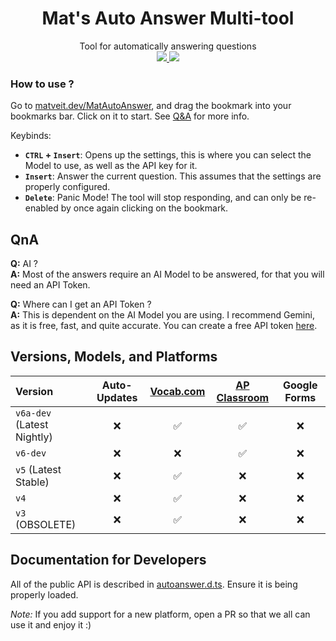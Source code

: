 <!-- 
BSD 2-Clause License

Copyright (c) 2025, Матвей Т <https://matveit.dev>

Redistribution and use in source and binary forms, with or without
modification, are permitted provided that the following conditions are met:

1. Redistributions of source code must retain the above copyright notice, this
   list of conditions and the following disclaimer.

2. Redistributions in binary form must reproduce the above copyright notice,
   this list of conditions and the following disclaimer in the documentation
   and/or other materials provided with the distribution.

THIS SOFTWARE IS PROVIDED BY THE COPYRIGHT HOLDERS AND CONTRIBUTORS "AS IS"
AND ANY EXPRESS OR IMPLIED WARRANTIES, INCLUDING, BUT NOT LIMITED TO, THE
IMPLIED WARRANTIES OF MERCHANTABILITY AND FITNESS FOR A PARTICULAR PURPOSE ARE
DISCLAIMED. IN NO EVENT SHALL THE COPYRIGHT HOLDER OR CONTRIBUTORS BE LIABLE
FOR ANY DIRECT, INDIRECT, INCIDENTAL, SPECIAL, EXEMPLARY, OR CONSEQUENTIAL
DAMAGES (INCLUDING, BUT NOT LIMITED TO, PROCUREMENT OF SUBSTITUTE GOODS OR
SERVICES; LOSS OF USE, DATA, OR PROFITS; OR BUSINESS INTERRUPTION) HOWEVER
CAUSED AND ON ANY THEORY OF LIABILITY, WHETHER IN CONTRACT, STRICT LIABILITY,
OR TORT (INCLUDING NEGLIGENCE OR OTHERWISE) ARISING IN ANY WAY OUT OF THE USE
OF THIS SOFTWARE, EVEN IF ADVISED OF THE POSSIBILITY OF SUCH DAMAGE.
-->

<h1 align = "center">
    <b>Mat's Auto Answer Multi-tool</b>
</h1>
<p align = "center">Tool for automatically answering questions<br>
    <a href="https://github.com/AtomicGamer9523/MatAutoAnswer/blob/main/LICENSE">
        <img src="https://img.shields.io/github/license/AtomicGamer9523/MatAutoAnswer?label=License&color=blue">
    </a> <a href="https://www.github.com/AtomicGamer9523">
        <img src="https://img.shields.io/github/followers/atomicgamer9523?label=AtomicGamer9523%20(Me)&style=social"/>
    </a>
</p>

### How to use ?

Go to [matveit.dev/MatAutoAnswer](https://matveit.dev/MatAutoAnswer),
and drag the bookmark into your bookmarks bar. Click on it to start.
See [Q&A](#qna) for more info.

Keybinds:

- **`CTRL` + `Insert`**: Opens up the settings,
this is where you can select the Model to use,
as well as the API key for it.
- **`Insert`**: Answer the current question.
This assumes that the settings are properly configured.
- **`Delete`**: Panic Mode! The tool will stop responding,
and can only be re-enabled by once again clicking on the bookmark.

## QnA

**Q:** AI ?<br>
**A:** Most of the answers require an AI Model to be answered,
for that you will need an API Token.

**Q:** Where can I get an API Token ?<br>
**A:** This is dependent on the AI Model you are using.
I recommend Gemini, as it is free, fast, and quite accurate.
You can create a free API token [here](https://aistudio.google.com/app/apikey).

## Versions, Models, and Platforms

| Version | Auto-Updates | [Vocab.com](https://vocab.com) | [AP Classroom](https://apclassroom.collegeboard.org) | Google Forms |
| :-- | :-: | :-: | :-: | :-: |
| `v6a-dev` (Latest Nightly) | ❌ | ✅ | ✅ | ❌ |
| `v6-dev` | ❌ | ❌ | ✅ | ❌ |
| `v5` (Latest Stable) | ❌ | ✅ | ❌ | ❌ |
| `v4` | ❌ | ✅ | ❌ | ❌ |
| `v3` (OBSOLETE) | ❌ | ✅ | ❌ | ❌ |

## Documentation for Developers

All of the public API is described in [autoanswer.d.ts](./autoanswer.d.ts).
Ensure it is being properly loaded.

_Note:_ If you add support for a new platform,
open a PR so that we all can use it and enjoy it :)
